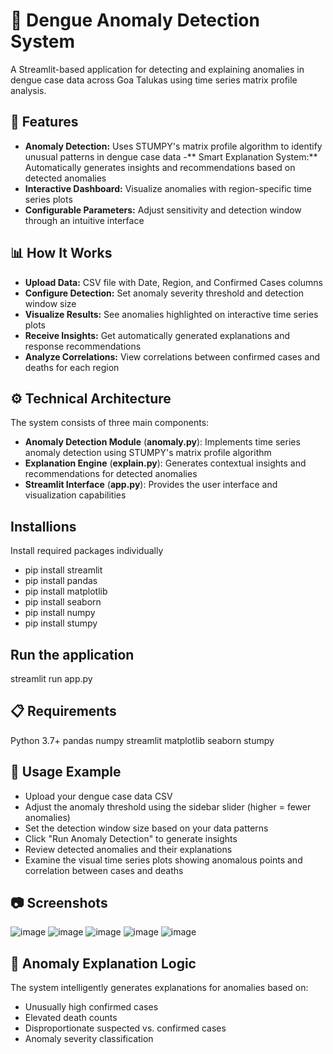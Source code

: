 # 🦟 Dengue Anomaly Detection System
A Streamlit-based application for detecting and explaining anomalies in dengue case data across Goa Talukas using time series matrix profile analysis.

## 🌟 Features
- **Anomaly Detection:** Uses STUMPY's matrix profile algorithm to identify unusual patterns in dengue case data
-** Smart Explanation System:** Automatically generates insights and recommendations based on detected anomalies
- **Interactive Dashboard:** Visualize anomalies with region-specific time series plots
- **Configurable Parameters:** Adjust sensitivity and detection window through an intuitive interface

## 📊 How It Works
- **Upload Data:** CSV file with Date, Region, and Confirmed Cases columns
- **Configure Detection:** Set anomaly severity threshold and detection window size
- **Visualize Results:** See anomalies highlighted on interactive time series plots
- **Receive Insights:** Get automatically generated explanations and response recommendations
- **Analyze Correlations:** View correlations between confirmed cases and deaths for each region

## ⚙️ Technical Architecture
The system consists of three main components:
- **Anomaly Detection Module** (**anomaly.py**): Implements time series anomaly detection using STUMPY's matrix profile algorithm
- **Explanation Engine** (**explain.py**): Generates contextual insights and recommendations for detected anomalies
- **Streamlit Interface** (**app.py**): Provides the user interface and visualization capabilities


## Installions
Install required packages individually
- pip install streamlit
- pip install pandas
- pip install matplotlib
- pip install seaborn
- pip install numpy
- pip install stumpy

## Run the application
streamlit run app.py

## 📋 Requirements
Python 3.7+
pandas
numpy
streamlit
matplotlib
seaborn
stumpy

## 📝 Usage Example
- Upload your dengue case data CSV
- Adjust the anomaly threshold using the sidebar slider (higher = fewer anomalies)
- Set the detection window size based on your data patterns
- Click "Run Anomaly Detection" to generate insights
- Review detected anomalies and their explanations
- Examine the visual time series plots showing anomalous points and correlation between cases and deaths


## 📷 Screenshots
![image](https://github.com/user-attachments/assets/918c6790-bd44-4b58-9396-84f6deaf464f)
![image](https://github.com/user-attachments/assets/6fb3292b-133d-4851-b19c-99f84639e620)
![image](https://github.com/user-attachments/assets/fd853089-1cf7-4468-94c7-1a61649b372e)
![image](https://github.com/user-attachments/assets/bf289919-235b-4d9f-a08d-8e0d6ebb5386)
![image](https://github.com/user-attachments/assets/ed228cdb-a7de-42be-b20f-2d3ff3633f2a)


## 🧠 Anomaly Explanation Logic
The system intelligently generates explanations for anomalies based on:
- Unusually high confirmed cases
- Elevated death counts
- Disproportionate suspected vs. confirmed cases
- Anomaly severity classification
